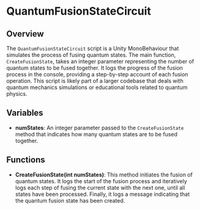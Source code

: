 # QuantumFusionStateCircuit

## Overview
The `QuantumFusionStateCircuit` script is a Unity MonoBehaviour that simulates the process of fusing quantum states. The main function, `CreateFusionState`, takes an integer parameter representing the number of quantum states to be fused together. It logs the progress of the fusion process in the console, providing a step-by-step account of each fusion operation. This script is likely part of a larger codebase that deals with quantum mechanics simulations or educational tools related to quantum physics.

## Variables
- **numStates**: An integer parameter passed to the `CreateFusionState` method that indicates how many quantum states are to be fused together.

## Functions
- **CreateFusionState(int numStates)**: This method initiates the fusion of quantum states. It logs the start of the fusion process and iteratively logs each step of fusing the current state with the next one, until all states have been processed. Finally, it logs a message indicating that the quantum fusion state has been created.
